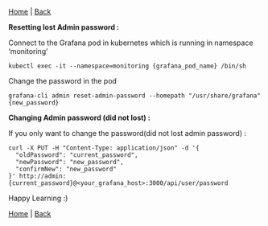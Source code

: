 [Home](https://debbiswal.github.io/Tech-BITE/) \| [Back](https://debbiswal.github.io/Tech-BITE/#grafana)  

**Resetting lost Admin password :**  

Connect to the Grafana pod in kubernetes which is running in namespace ‘monitoring’  
```shell
kubectl exec -it --namespace=monitoring {grafana_pod_name} /bin/sh  
```  

Change the password in the pod  
```shell
grafana-cli admin reset-admin-password --homepath "/usr/share/grafana" {new_password}
```   
    
    
    
    
**Changing Admin password (did not lost) :**

If you only want to change the password(did not lost admin password)  :  
```shell
curl -X PUT -H "Content-Type: application/json" -d '{
  "oldPassword": "current_password",
  "newPassword": "new_password",
  "confirmNew": "new_password"
}' http://admin:{current_password}@<your_grafana_host>:3000/api/user/password
```  

Happy Learning :)  

[Home](https://debbiswal.github.io/Tech-BITE/) \| [Back](https://debbiswal.github.io/Tech-BITE/#grafana)  
